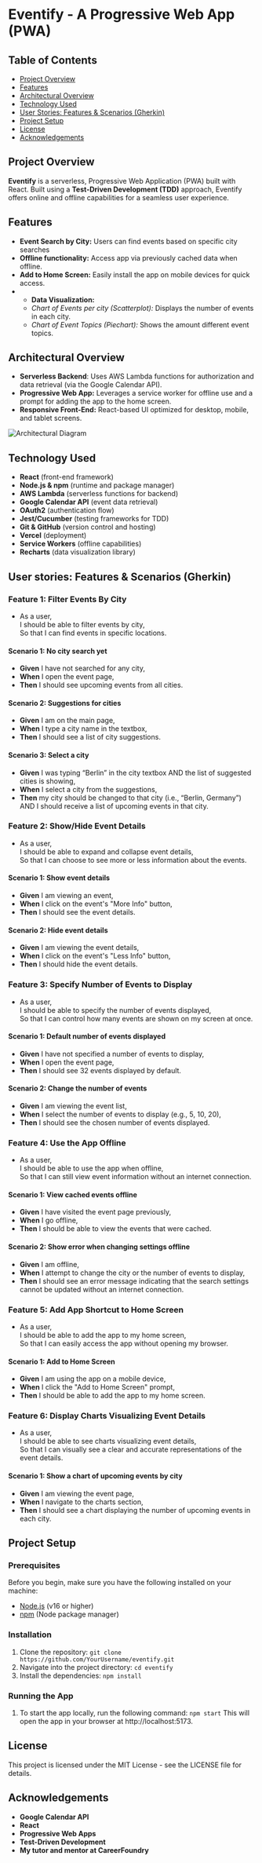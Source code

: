 # Eventify - A Progressive Web App (PWA)
## Table of Contents
- [Project Overview](#project-overview)
- [Features](#features)
- [Architectural Overview](#architectural-overview)
- [Technology Used](#technology)
- [User Stories: Features & Scenarios (Gherkin)](#user-stories)
- [Project Setup](#project-setup)
- [License](#license)
- [Acknowledgements](#acknowledgements)
  
## <a name="project-overview"></a>Project Overview
**Eventify** is a serverless, Progressive Web Application (PWA) built with React.
Built using a **Test-Driven Development (TDD)** approach, Eventify offers online and offline capabilities for a seamless user experience.

## <a name="features"></a>Features
- **Event Search by City:** Users can find events based on specific city searches
- **Offline functionality:** Access app via previously cached data when offline.
- **Add to Home Screen:** Easily install the app on mobile devices for quick access.
- - **Data Visualization:**
  - _Chart of Events per city (Scatterplot):_ Displays the number of events in each city.
  - _Chart of Event Topics (Piechart):_ Shows the amount different event topics.

## <a name="architectural-overview"></a> Architectural Overview
- **Serverless Backend**: Uses AWS Lambda functions for authorization and data retrieval (via the Google Calendar API).
- **Progressive Web App:** Leverages a service worker for offline use and a prompt for adding the app to the home screen.
- **Responsive Front-End:** React-based UI optimized for desktop, mobile, and tablet screens.

![Architectural Diagram](public/assets/diagram-1.jpg)

## <a name="technology"></a> Technology Used
- **React** (front-end framework)
- **Node.js & npm** (runtime and package manager)
- **AWS Lambda** (serverless functions for backend)
- **Google Calendar API** (event data retrieval)
- **OAuth2** (authentication flow)
- **Jest/Cucumber** (testing frameworks for TDD)
- **Git & GitHub** (version control and hosting)
- **Vercel** (deployment)
- **Service Workers** (offline capabilities)
- **Recharts** (data visualization library)

## <a name="user-stories"></a> User stories: Features & Scenarios (Gherkin)
### Feature 1: Filter Events By City
- As a user,  
  I should be able to filter events by city,  
  So that I can find events in specific locations.

#### Scenario 1: No city search yet
- **Given** I have not searched for any city,  
- **When** I open the event page,  
- **Then** I should see upcoming events from all cities.

#### Scenario 2: Suggestions for cities
- **Given** I am on the main page,  
- **When** I type a city name in the textbox,  
- **Then** I should see a list of city suggestions.

#### Scenario 3: Select a city
- **Given** I was typing “Berlin” in the city textbox AND the list of suggested cities is showing,  
- **When** I select a city from the suggestions,  
- **Then** my city should be changed to that city (i.e., “Berlin, Germany”) AND I should receive a list of upcoming events in that city.

### Feature 2: Show/Hide Event Details
- As a user,  
  I should be able to expand and collapse event details,  
  So that I can choose to see more or less information about the events.

#### Scenario 1: Show event details
- **Given** I am viewing an event,  
- **When** I click on the event's "More Info" button,  
- **Then** I should see the event details.

#### Scenario 2: Hide event details
- **Given** I am viewing the event details,  
- **When** I click on the event's "Less Info" button,  
- **Then** I should hide the event details.

### Feature 3: Specify Number of Events to Display
- As a user,  
  I should be able to specify the number of events displayed,  
  So that I can control how many events are shown on my screen at once.

#### Scenario 1: Default number of events displayed
- **Given** I have not specified a number of events to display,  
- **When** I open the event page,  
- **Then** I should see 32 events displayed by default.

#### Scenario 2: Change the number of events
- **Given** I am viewing the event list,  
- **When** I select the number of events to display (e.g., 5, 10, 20),  
- **Then** I should see the chosen number of events displayed.

### Feature 4: Use the App Offline
- As a user,  
  I should be able to use the app when offline,  
  So that I can still view event information without an internet connection.

#### Scenario 1: View cached events offline
- **Given** I have visited the event page previously,  
- **When** I go offline,  
- **Then** I should be able to view the events that were cached.

#### Scenario 2: Show error when changing settings offline
- **Given** I am offline,  
- **When** I attempt to change the city or the number of events to display,  
- **Then** I should see an error message indicating that the search settings cannot be updated without an internet connection.

### Feature 5: Add App Shortcut to Home Screen
- As a user,  
  I should be able to add the app to my home screen,  
  So that I can easily access the app without opening my browser.

#### Scenario 1: Add to Home Screen
- **Given** I am using the app on a mobile device,  
- **When** I click the "Add to Home Screen" prompt,  
- **Then** I should be able to add the app to my home screen.

### Feature 6: Display Charts Visualizing Event Details
- As a user,  
  I should be able to see charts visualizing event details,  
  So that I can visually see a clear and accurate representations of the event details.

#### Scenario 1: Show a chart of upcoming events by city
- **Given** I am viewing the event page,  
- **When** I navigate to the charts section,  
- **Then** I should see a chart displaying the number of upcoming events in each city.

## <a name="project-setup"></a> Project Setup
### Prerequisites
Before you begin, make sure you have the following installed on your machine:
- [Node.js](https://nodejs.org/) (v16 or higher)
- [npm](https://www.npmjs.com/) (Node package manager)

### Installation
1. Clone the repository:
   `git clone https://github.com/YourUsername/eventify.git`
2. Navigate into the project directory:
   `cd eventify`
3. Install the dependencies:
   `npm install`

### Running the App
1. To start the app locally, run the following command:
   `npm start`
   This will open the app in your browser at http://localhost:5173.

## <a name="license"></a> License
This project is licensed under the MIT License - see the LICENSE file for details.

## <a name="acknowledgements"></a> Acknowledgements
- **Google Calendar API**
- **React**
- **Progressive Web Apps**
- **Test-Driven Development**
- **My tutor and mentor at CareerFoundry**

